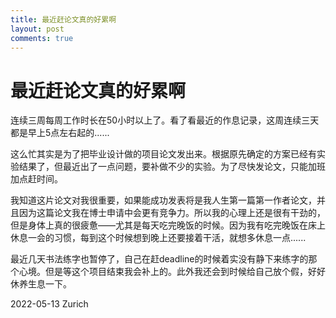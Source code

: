 ```yaml
---
title: 最近赶论文真的好累啊
layout: post
comments: true
---
```


# 最近赶论文真的好累啊

连续三周每周工作时长在50小时以上了。看了看最近的作息记录，这周连续三天都是早上5点左右起的......

这么忙其实是为了把毕业设计做的项目论文发出来。根据原先确定的方案已经有实验结果了，但最近出了一点问题，要补做不少的实验。为了尽快发论文，只能加班加点赶时间。

我知道这片论文对我很重要，如果能成功发表将是我人生第一篇第一作者论文，并且因为这篇论文我在博士申请中会更有竞争力。所以我的心理上还是很有干劲的，但是身体上真的很疲惫——尤其是每天吃完晚饭的时候。因为我有吃完晚饭在床上休息一会的习惯，每到这个时候想到晚上还要接着干活，就想多休息一点......

最近几天书法练字也暂停了，自己在赶deadline的时候着实没有静下来练字的那个心境。但是等这个项目结束我会补上的。此外我还会到时候给自己放个假，好好休养生息一下。

2022-05-13
Zurich


